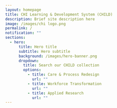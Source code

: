 ```yaml
---
layout: homepage
title: CHI Learning & Development System (CHILD)
description: Brief site description here
image: /images/chi logo.png
permalink: /
notification: ""
sections:
  - hero:
      title: Hero title
      subtitle: Hero subtitle
      background: /images/hero-banner.png
      dropdown:
        title: Search our CHILD collection
        options:
          - title: Care & Process Redesign
            url: ""
          - title: Workforce Transformation
            url: ""
          - title: Applied Research
            url: ""
---
```


